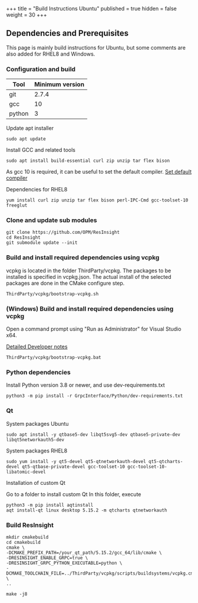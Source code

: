 +++
title = "Build Instructions Ubuntu"
published = true
hidden = false
weight = 30
+++

## Dependencies and Prerequisites

This page is mainly build instructions for Ubuntu, but some comments are also added for RHEL8 and Windows. 


### Configuration and build

| Tool                    | Minimum version  | 
|-------------------------|------------------|
| git                     | 2.7.4            | 
| gcc                     | 10               | 
| python 				  | 3                | 


Update apt installer

    sudo apt update

Install GCC and related tools

    sudo apt install build-essential curl zip unzip tar flex bison

As gcc 10 is required, it can be useful to set the default compiler.
[Set default compiler](https://linuxconfig.org/how-to-switch-between-multiple-gcc-and-g-compiler-versions-on-ubuntu-20-04-lts-focal-fossa)

Dependencies for RHEL8

    yum install curl zip unzip tar flex bison perl-IPC-Cmd gcc-toolset-10 freeglut

### Clone and update sub modules

	git clone https://github.com/OPM/ResInsight
    cd ResInsight
    git submodule update --init

### Build and install required dependencies using vcpkg
vcpkg is located in the folder ThirdParty/vcpkg. The packages to be installed is specified in vcpkg.json. The actual install of the selected packages are done in the CMake configure step.

    ThirdParty/vcpkg/bootstrap-vcpkg.sh

### (Windows) Build and install required dependencies using vcpkg 
Open a command prompt using "Run as Administrator" for Visual Studio x64.

[Detailed Developer notes](https://ceetronsolutions.github.io/resinsight-system-doc/editor/vcpkg)

    ThirdParty/vcpkg/bootstrap-vcpkg.bat

### Python dependencies
Install Python version 3.8 or newer, and use dev-requirements.txt

    python3 -m pip install -r GrpcInterface/Python/dev-requirements.txt

### Qt

System packages Ubuntu

    sudo apt install -y qtbase5-dev libqt5svg5-dev qtbase5-private-dev libqt5networkauth5-dev

System packages RHEL8

    sudo yum install -y qt5-devel qt5-qtnetworkauth-devel qt5-qtcharts-devel qt5-qtbase-private-devel gcc-toolset-10 gcc-toolset-10-libatomic-devel

Installation of custom Qt

Go to a folder to install custom Qt
In this folder, execute
    
    python3 -m pip install aqtinstall
    aqt install-qt linux desktop 5.15.2 -m qtcharts qtnetworkauth
    

### Build ResInsight
	mkdir cmakebuild
    cd cmakebuild
    cmake \
    -DCMAKE_PREFIX_PATH=/your_qt_path/5.15.2/gcc_64/lib/cmake \
    -DRESINSIGHT_ENABLE_GRPC=true \
    -DRESINSIGHT_GRPC_PYTHON_EXECUTABLE=python \
    -DCMAKE_TOOLCHAIN_FILE=../ThirdParty/vcpkg/scripts/buildsystems/vcpkg.cmake \
    ..
    
    make -j8
